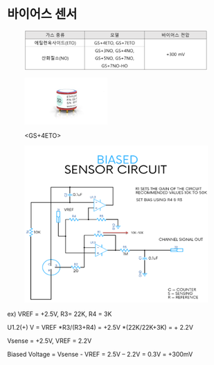 # 바이어스 센서

<figure><img src="../../../.gitbook/assets/ETO_NO_Table.PNG" alt=""><figcaption></figcaption></figure>

<figure><img src="../../../.gitbook/assets/DDS GS+4ETO.jpeg" alt="" width="192"><figcaption><p>&#x3C;GS+4ETO></p></figcaption></figure>

<figure><img src="../../../.gitbook/assets/DDS bias.png" alt=""><figcaption></figcaption></figure>

ex) VREF = +2.5V, R3= 22K, R4 = 3K

U1.2(+) V = VREF \*R3/(R3+R4) = +2.5V \*(22K/22K+3K) = + 2.2V

Vsense = +2.5V, VREF = 2.2V

Biased Voltage = Vsense - VREF = 2.5V – 2.2V = 0.3V = +300mV
